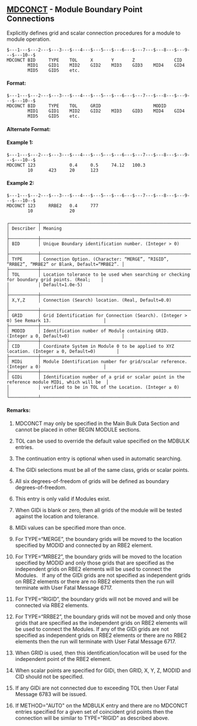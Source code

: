 ## [MDCONCT](https://help.hexagonmi.com/bundle/MSC_Nastran_2022.4/page/Nastran_Combined_Book/qrg/bulkno/TOC.MDCONCT.xhtml) - Module Boundary Point Connections

Explicitly defines grid and scalar connection procedures for a module to module operation.

```nastran
$---1---$---2---$---3---$---4---$---5---$---6---$---7---$---8---$---9---$---10--$
MDCONCT BID     TYPE    TOL     X       Y       Z               CID             
        MID1    GID1    MID2    GID2    MID3    GID3    MID4    GID4            
        MID5    GID5    etc.                                                    
```
#### Format:

```nastran
$---1---$---2---$---3---$---4---$---5---$---6---$---7---$---8---$---9---$---10--$
MDCONCT BID     TYPE    TOL     GRID                    MODID                   
        MID1    GID1    MID2    GID2    MID3    GID3    MID4    GID4            
        MID5    GID5    etc.                                                    
```
#### Alternate Format:

#### Example 1:<span></span>

```nastran
$---1---$---2---$---3---$---4---$---5---$---6---$---7---$---8---$---9---$---10--$
MDCONCT 123             0.4     0.5     74.12   100.3                           
        10      423     20      123                                             
```
#### <span></span>

#### Example 2:<span></span>

```nastran
$---1---$---2---$---3---$---4---$---5---$---6---$---7---$---8---$---9---$---10--$
MDCONCT 123     RRBE2   0.4     777                                             
        10              20                                                      
```
#### <span></span>

```text
┌───────────┬──────────────────────────────────────────────────────────────────────────────────────────────┐
│ Describer │ Meaning                                                                                      │
├───────────┼──────────────────────────────────────────────────────────────────────────────────────────────┤
│ BID       │ Unique Boundary identification number. (Integer > 0)                                         │
├───────────┼──────────────────────────────────────────────────────────────────────────────────────────────┤
│ TYPE      │ Connection Option. (Character: “MERGE”, “RIGID”, “RRBE2”, “MRBE2” or Blank, Default=“MRBE2”. │
├───────────┼──────────────────────────────────────────────────────────────────────────────────────────────┤
│ TOL       │ Location tolerance to be used when searching or checking for boundary grid points. (Real;    │
│           │ Default=1.0e-5)                                                                              │
├───────────┼──────────────────────────────────────────────────────────────────────────────────────────────┤
│ X,Y,Z     │ Connection (Search) location. (Real, Default=0.0)                                            │
├───────────┼──────────────────────────────────────────────────────────────────────────────────────────────┤
│ GRID      │ Grid Identification for Connection (Search). (Integer > 0) See Remark 13.                    │
├───────────┼──────────────────────────────────────────────────────────────────────────────────────────────┤
│ MODID     │ Identification number of Module containing GRID. (Integer ≥ 0, Default=0)                    │
├───────────┼──────────────────────────────────────────────────────────────────────────────────────────────┤
│ CID       │ Coordinate System in Module 0 to be applied to XYZ location. (Integer ≥ 0, Default=0)        │
├───────────┼──────────────────────────────────────────────────────────────────────────────────────────────┤
│ MIDi      │ Module Identification number for grid/scalar reference. (Integer ≥ 0)                        │
├───────────┼──────────────────────────────────────────────────────────────────────────────────────────────┤
│ GIDi      │ Identification number of a grid or scalar point in the reference module MIDi, which will be  │
│           │ verified to be in TOL of the Location. (Integer ≥ 0)                                         │
└───────────┴──────────────────────────────────────────────────────────────────────────────────────────────┘
```
#### Remarks:

1. MDCONCT may only be specified in the Main Bulk Data Section and cannot be placed in other BEGIN MODULE sections.

2. TOL can be used to override the default value specified on the MDBULK entries.

3. The continuation entry is optional when used in automatic searching.

4. The GIDi selections must be all of the same class, grids or scalar points.

5. All six degrees-of-freedom of grids will be defined as boundary degrees-of-freedom.

6. This entry is only valid if Modules exist.

7. When GIDi is blank or zero, then all grids of the module will be tested against the location and tolerance.

8. MIDi values can be specified more than once.

9. For TYPE=“MERGE”, the boundary grids will be moved to the location specified by MODID and connected by an RBE2 element.

10. For TYPE=“MRBE2”, the boundary grids will be moved to the location specified by MODID and only those grids that are specified as the independent grids on RBE2 elements will be used to connect the Modules.   If any of the GIDi grids are not specified as independent grids on RBE2 elements or there are no RBE2 elements then the run will terminate with User Fatal Message 6717.

11. For TYPE=“RIGID”, the boundary grids will not be moved and will be connected via RBE2 elements.

12. For TYPE=“RRBE2”, the boundary grids will not be moved and only those grids that are specified as the independent grids on RBE2 elements will be used to connect the Modules. If any of the GIDi grids are not specified as independent grids on RBE2 elements or there are no RBE2 elements then the run will terminate with User Fatal Message 6717.

13. When GRID is used, then this identification/location will be used for the independent point of the RBE2 element.

14. When scalar points are specified for GIDi, then GRID, X, Y, Z, MODID and CID should not be specified.

15. If any GIDi are not connected due to exceeding TOL then User Fatal Message 6783 will be issued.

16. If METHOD="AUTO" on the MDBULK entry and there are no MDCONCT entries specified for a given set of coincident grid points then the connection will be similar to TYPE="RIGID" as described above.

